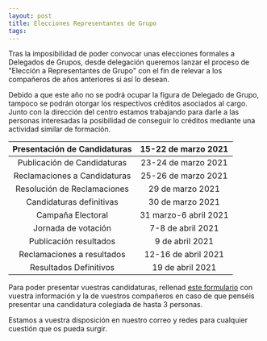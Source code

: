 ```yaml
---
layout: post
title: Elecciones Representantes de Grupo
tags: 
---
```


Tras la imposibilidad de poder convocar unas elecciones formales a Delegados de Grupos, desde delegación queremos lanzar el proceso de "Elección a Representantes de Grupo" con el fin de relevar a los compañeros de años anteriores si así lo desean.

Debido a que este año no se podrá ocupar la figura de Delegado de Grupo, tampoco se podrán otorgar los respectivos créditos asociados al cargo. Junto con la dirección del centro estamos trabajando para darle a las personas interesadas la posibilidad de conseguir lo créditos mediante una actividad similar de formación.


<center>

| Presentación de Candidaturas |  15-22 de marzo 2021  |
|:----------------------------:|:---------------------:|
|  Publicación de Candidaturas |  23-24 de marzo 2021  |
| Reclamaciones a Candidaturas |  25-26 de marzo 2021  |
| Resolución de Reclamaciones  |   29 de marzo 2021    |
|   Candidaturas definitivas   |   30 de marzo 2021    |
|      Campaña Electoral       | 31 marzo-6 abril 2021 |
|     Jornada de votación      |   7-8 de abril 2021   |
|    Publicación resultados    |    9 de abril 2021    |
|  Reclamaciones a resultados  |  12-16 de abril 2021  |
|    Resultados Definitivos    |    19 de abril 2021   |

</center>

Para poder presentar vuestras candidaturas, rellenad [este formulario](https://forms.office.com/Pages/ResponsePage.aspx?id=TmhK77WBHEmpjsezG-bEafWA8C7DM7hLnqkfvNl2AM9UQzNYRUczR0FZMjFaRDRNNzcxVERSQlJMVC4u) con vuestra información y la de vuestros compañeros en caso de que penséis presentar una candidatura colegiada de hasta 3 personas.

Estamos a vuestra disposición en nuestro correo y redes para cualquier cuestión que os pueda surgir.